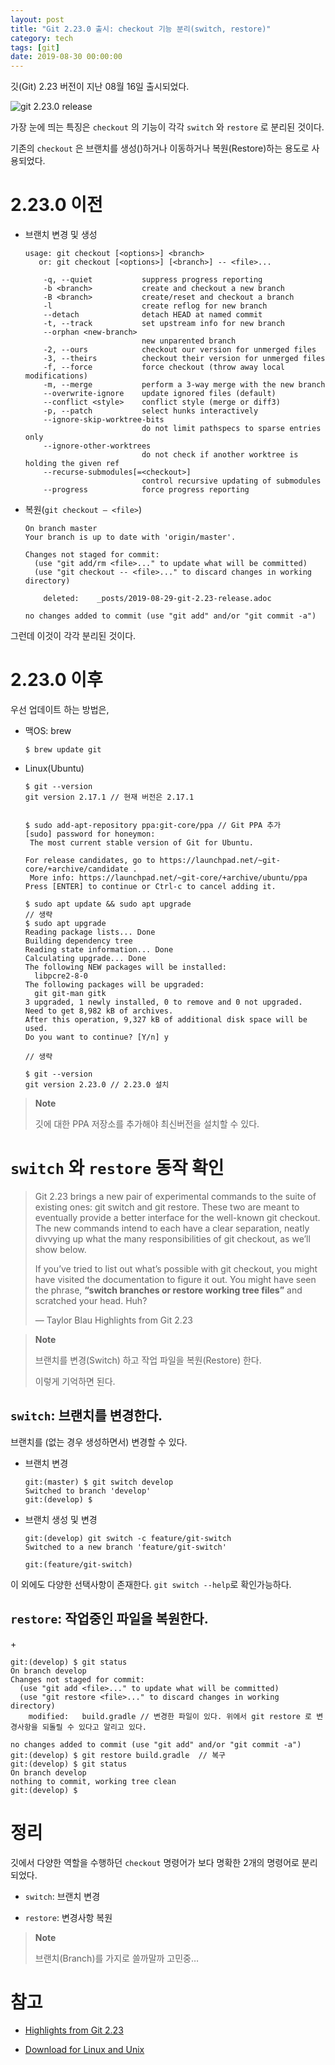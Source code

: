 ```yaml
---
layout: post
title: "Git 2.23.0 출시: checkout 기능 분리(switch, restore)"
category: tech
tags: [git]
date: 2019-08-30 00:00:00
---
```


깃(Git) 2.23 버전이 지난 08월 16일 출시되었다.

![git 2.23.0
release](https://github.blog/wp-content/uploads/2019/08/62679250-c8510100-b968-11e9-9e6b-7e5fd1c16dfa.png?w=1200)

가장 눈에 띄는 특징은 `checkout` 의 기능이 각각 `switch` 와 `restore` 로
분리된 것이다.

기존의 `checkout` 은 브랜치를 생성()하거나 이동하거나 복원(Restore)하는
용도로 사용되었다.

2.23.0 이전
===========

-   브랜치 변경 및 생성

        usage: git checkout [<options>] <branch>
           or: git checkout [<options>] [<branch>] -- <file>...

            -q, --quiet           suppress progress reporting
            -b <branch>           create and checkout a new branch
            -B <branch>           create/reset and checkout a branch
            -l                    create reflog for new branch
            --detach              detach HEAD at named commit
            -t, --track           set upstream info for new branch
            --orphan <new-branch>
                                  new unparented branch
            -2, --ours            checkout our version for unmerged files
            -3, --theirs          checkout their version for unmerged files
            -f, --force           force checkout (throw away local modifications)
            -m, --merge           perform a 3-way merge with the new branch
            --overwrite-ignore    update ignored files (default)
            --conflict <style>    conflict style (merge or diff3)
            -p, --patch           select hunks interactively
            --ignore-skip-worktree-bits
                                  do not limit pathspecs to sparse entries only
            --ignore-other-worktrees
                                  do not check if another worktree is holding the given ref
            --recurse-submodules[=<checkout>]
                                  control recursive updating of submodules
            --progress            force progress reporting

-   복원(`git checkout — <file>`)

        On branch master
        Your branch is up to date with 'origin/master'.

        Changes not staged for commit:
          (use "git add/rm <file>..." to update what will be committed)
          (use "git checkout -- <file>..." to discard changes in working directory)

            deleted:    _posts/2019-08-29-git-2.23-release.adoc

        no changes added to commit (use "git add" and/or "git commit -a")

그런데 이것이 각각 분리된 것이다.

2.23.0 이후
===========

우선 업데이트 하는 방법은,

-   맥OS: brew

        $ brew update git

-   Linux(Ubuntu)

        $ git --version
        git version 2.17.1 // 현재 버전은 2.17.1


        $ sudo add-apt-repository ppa:git-core/ppa // Git PPA 추가
        [sudo] password for honeymon:
         The most current stable version of Git for Ubuntu.

        For release candidates, go to https://launchpad.net/~git-core/+archive/candidate .
         More info: https://launchpad.net/~git-core/+archive/ubuntu/ppa
        Press [ENTER] to continue or Ctrl-c to cancel adding it.

        $ sudo apt update && sudo apt upgrade
        // 생략
        $ sudo apt upgrade
        Reading package lists... Done
        Building dependency tree
        Reading state information... Done
        Calculating upgrade... Done
        The following NEW packages will be installed:
          libpcre2-8-0
        The following packages will be upgraded:
          git git-man gitk
        3 upgraded, 1 newly installed, 0 to remove and 0 not upgraded.
        Need to get 8,982 kB of archives.
        After this operation, 9,327 kB of additional disk space will be used.
        Do you want to continue? [Y/n] y

        // 생략

        $ git --version
        git version 2.23.0 // 2.23.0 설치

> **Note**
>
> 깃에 대한 PPA 저장소를 추가해야 최신버전을 설치할 수 있다.

`switch` 와 `restore` 동작 확인
===============================

> Git 2.23 brings a new pair of experimental commands to the suite of
> existing ones: git switch and git restore. These two are meant to
> eventually provide a better interface for the well-known git checkout.
> The new commands intend to each have a clear separation, neatly
> divvying up what the many responsibilities of git checkout, as we’ll
> show below.
>
> If you’ve tried to list out what’s possible with git checkout, you
> might have visited the documentation to figure it out. You might have
> seen the phrase, **“switch branches or restore working tree files”**
> and scratched your head. Huh?
>
> —  Taylor Blau Highlights from Git 2.23

> **Note**
>
> 브랜치를 변경(Switch) 하고 작업 파일을 복원(Restore) 한다.
>
> 이렇게 기억하면 된다.

`switch`: 브랜치를 변경한다.
----------------------------

브랜치를 (없는 경우 생성하면서) 변경할 수 있다.

-   브랜치 변경

        git:(master) $ git switch develop
        Switched to branch 'develop'
        git:(develop) $

-   브랜치 생성 및 변경

        git:(develop) git switch -c feature/git-switch
        Switched to a new branch 'feature/git-switch'

        git:(feature/git-switch)

이 외에도 다양한 선택사항이 존재한다. `git switch --help`로
확인가능하다.

`restore`: 작업중인 파일을 복원한다.
------------------------------------

\+

    git:(develop) $ git status
    On branch develop
    Changes not staged for commit:
      (use "git add <file>..." to update what will be committed)
      (use "git restore <file>..." to discard changes in working directory)
        modified:   build.gradle // 변경한 파일이 있다. 위에서 git restore 로 변경사항을 되돌릴 수 있다고 알리고 있다.

    no changes added to commit (use "git add" and/or "git commit -a")
    git:(develop) $ git restore build.gradle  // 복구
    git:(develop) $ git status
    On branch develop
    nothing to commit, working tree clean
    git:(develop) $

정리
====

깃에서 다양한 역할을 수행하던 `checkout` 명령어가 보다 명확한 2개의
명령어로 분리되었다.

-   `switch`: 브랜치 변경

-   `restore`: 변경사항 복원

> **Note**
>
> 브랜치(Branch)를 가지로 쓸까말까 고민중…​

참고
====

-   [Highlights from Git
    2.23](https://github.blog/2019-08-16-highlights-from-git-2-23/)

-   [Download for Linux and Unix](https://git-scm.com/download/linux)
